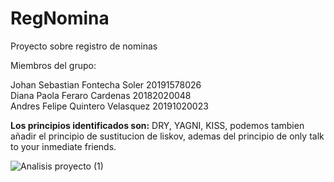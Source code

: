 

# RegNomina
 Proyecto sobre registro de nominas 
 
 Miembros del grupo:
  
 Johan Sebastian Fontecha Soler   20191578026   
 Diana Paola Feraro Cardenas      20182020048   
 Andres Felipe Quintero Velasquez 20191020023  


**Los principios identificados son:** DRY, YAGNI, KISS, podemos tambien añadir el principio de sustitucion de liskov, ademas del principio de only talk to your inmediate friends. 


![Analisis proyecto (1)](https://user-images.githubusercontent.com/75555273/143805319-d88eb1dd-0a20-4fe6-a141-12ac520d4666.jpg)
